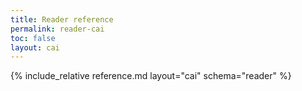 ```yaml
---
title: Reader reference
permalink: reader-cai
toc: false
layout: cai
---
```


<!-- include_relative manifest-diagram.md -->

{% include_relative reference.md layout="cai" schema="reader" %}

